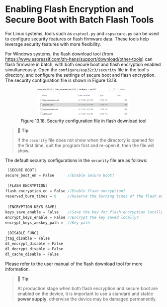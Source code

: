 # Enabling Flash Encryption and Secure Boot with Batch Flash Tools

For Linux systems, tools such as `esptool.py` and `espsecure.py` can be
used to configure security features or flash firmware data. These tools
help leverage security features with more flexibility.

For Windows systems, the flash download tool (from
<https://www.espressif.com/zh-hans/support/download/other-tools>) can
flash firmware in batch, with both secure boot and flash encryption
enabled simultaneously. Open the `configure/esp32c3/security` file in
the tool's directory, and configure the settings of secure boot and
flash encryption. The security configuration file is shown in Figure
13.18.

<figure align="center">
    <img src="../../Pics/D13Z/13-18.png" width="70%">
    <figcaption>Figure 13.18. Security configuration file in flash download tool</figcaption>
</figure>

> 📌 **Tip**
>
> If the `security` file does not show when the directory is
> opened for the first time, quit the program first and re-open it, then
> the file will show.

The default security configurations in the `security` file are as follows:

```c
 [SECURE BOOT]
secure_boot_en = False      //Enable secure boot?

 [FLASH ENCRYPTION]
flash_encryption_en = False //Enable flash encryption?
reserved_burn_times = 0     //Reserve the burning times of the flash encryption control bit SPI_BOOT_CRYPT_CNT in development mode?

 [ENCRYPTION KEYS SAVE]
keys_save_enable = False    //Save the key for flash encryption locally?
encrypt_keys_enable = False //Encrypt the key saved locally?
encrypt_keys_aeskey_path =  //Key path

 [DISABLE FUNC]
jtag_disable = False
dl_encrypt_disable = False
dl_decrypt_disable = False
dl_cache_disable = False
```

Please refer to the user manual of the flash download tool for more information.

> 📌 **Tip**
>
> At production stage when both flash encryption and secure boot are
> enabled on the device, it is important to use a standard and stable
> **power supply**, otherwise the device may be damaged permanently.

